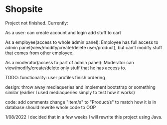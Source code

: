 # Shopsite
Project not finished. 
Currently:

As a user:
	can create account and login
		add stuff to cart

As a employee(access to whole admin panel):
	Employee has full access to admin panel(view/modify/create/delete user/product), but can't modify stuff that comes from other employee.
  
As a moderator(access to part of admin panel):
	Moderator can view/modify/create/delete only stuff that he has access to.
  
TODO:
functionality:
  user profiles
  finish ordering

design:
  throw away mediaqueries and implement bootstrap or something similar
  (earlier I used mediaqueries simply to test how it works)

code:
  add comments
  change "Item/s" to "Product/s" to match how it is in database
  should rewrite whole code to OOP

1/08/2022
I decided that in a few weeks I will rewrite this project using Java. 
